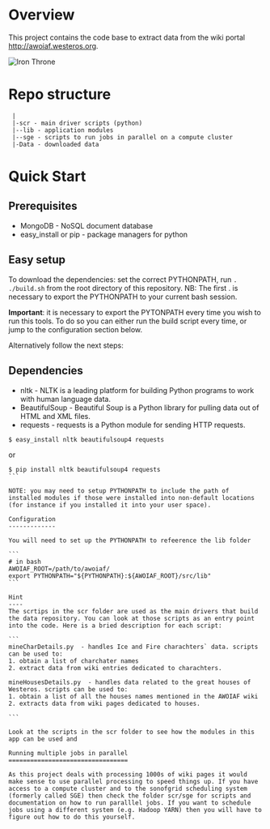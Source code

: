 Overview
========

This project contains the code base to extract data from the wiki portal http://awoiaf.westeros.org.

![Iron Throne](https://rostlab.org/owiki/images/d/d7/Got21_400.jpg)

Repo structure
==============
```
 |
 |-scr - main driver scripts (python)
 |--lib - application modules
 |--sge - scripts to run jobs in parallel on a compute cluster  
 |-Data - downloaded data
```

Quick Start
===========

Prerequisites
-------------

* MongoDB - NoSQL document database
* easy_install or pip - package managers for python

Easy setup
------------

To download the dependencies: set the correct PYTHONPATH, run `. ./build.sh` from the root directory of this repository. NB: The first . is necessary to export the PYTHONPATH to your current bash session.

**Important**: it is necessary to export the PYTONPATH every time you wish to run this tools. To do so you can either run the build script every time, or jump to the configuration section below.

Alternatively follow the next steps:   

Dependencies
------------

* nltk - NLTK is a leading platform for building Python programs to work with human language data.
* BeautifulSoup - Beautiful Soup is a Python library for pulling data out of HTML and XML files.
* requests - requests is a Python module for sending HTTP requests.
```
$ easy_install nltk beautifulsoup4 requests
```
or
````
$ pip install nltk beautifulsoup4 requests
```

NOTE: you may need to setup PYTHONPATH to include the path of installed modules if those were installed into non-default locations (for instance if you installed it into your user space).

Configuration
-------------

You will need to set up the PYTHONPATH to refeerence the lib folder

```
# in bash
AWOIAF_ROOT=/path/to/awoiaf/
export PYTHONPATH="${PYTHONPATH}:${AWOIAF_ROOT}/src/lib"
```

Hint
----
The scrtips in the scr folder are used as the main drivers that build the data repository. You can look at those scripts as an entry point into the code. Here is a bried description for each script:

```
mineCharDetails.py  - handles Ice and Fire charachters` data. scripts can be used to: 
1. obtain a list of charchater names 
2. extract data from wiki entries dedicated to charachters. 

mineHousesDetails.py  - handles data related to the great houses of Westeros. scripts can be used to: 
1. obtain a list of all the houses names mentioned in the AWOIAF wiki 
2. extracts data from wiki pages dedicated to houses.

```

Look at the scripts in the scr folder to see how the modules in this app can be used and

Running multiple jobs in parallel
=================================

As this project deals with processing 1000s of wiki pages it would make sense to use parallel processing to speed things up. If you have access to a compute cluster and to the sonofgrid scheduling system (formerly called SGE) then check the folder scr/sge for scripts and documentation on how to run paralllel jobs. If you want to schedule jobs using a different system (e.g. Hadoop YARN) then you will have to figure out how to do this yourself. 
